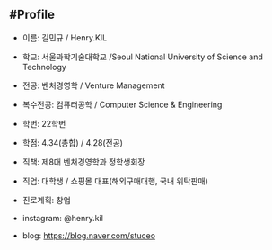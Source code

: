 #Profile
---
* 이름: 길민규 / Henry.KIL
* 학교: 서울과학기술대학교 /Seoul National University of Science and Technology
* 전공: 벤처경영학 / Venture Management
* 복수전공: 컴퓨터공학 / Computer Science & Engineering
* 학번: 22학번
* 학점: 4.34(총합) / 4.28(전공)
* 직책: 제8대 벤처경영학과 정학생회장

* 직업: 대학생 / 쇼핑몰 대표(해외구매대행, 국내 위탁판매)
* 진로계획: 창업
* instagram: @henry.kil
* blog: https://blog.naver.com/stuceo


